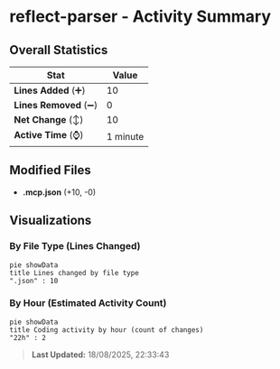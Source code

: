 # reflect-parser - Activity Summary 

## Overall Statistics

| Stat                   | Value                                                             |
| ---------------------- | ----------------------------------------------------------------- |
| **Lines Added** (➕)   | 10                                          |
| **Lines Removed** (➖) | 0                                        |
| **Net Change** (↕)    | 10                |
| **Active Time** (⌚)   | 1 minute |


## Modified Files
- **.mcp.json** (+10, -0)

## Visualizations

### By File Type (Lines Changed)

```mermaid
pie showData
title Lines changed by file type
".json" : 10
```

### By Hour (Estimated Activity Count)

```mermaid
pie showData
title Coding activity by hour (count of changes)
"22h" : 2
```


> **Last Updated:** 18/08/2025, 22:33:43